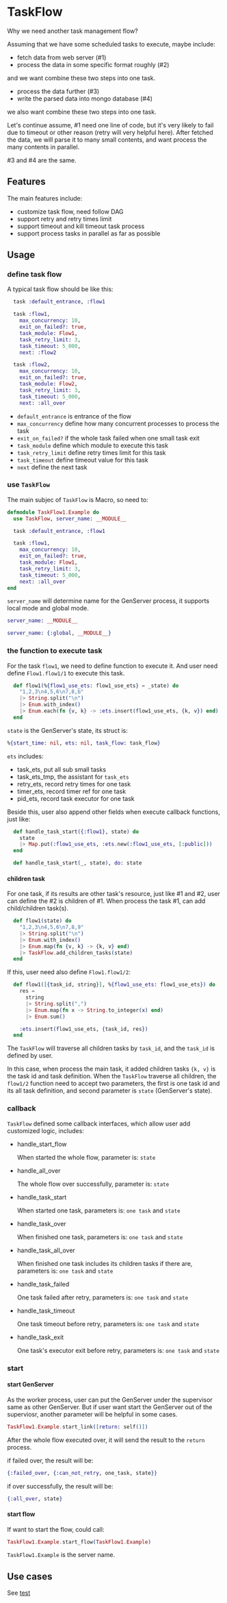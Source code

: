 # TaskFlow

Why we need another task management flow?

Assuming that we have some scheduled tasks to execute, maybe include:

- fetch data from web server (#1)
- process the data in some specific format roughly (#2)

and we want combine these two steps into one task.

- process the data further (#3)
- write the parsed data into mongo database (#4)

we also want combine these two steps into one task.

Let's continue assume, #1 need one line of code, but it's very likely to fail due to timeout or other reason (retry will very helpful here). After fetched the data, we will parse it to many small contents, and want process the many contents in parallel.

#3 and #4 are the same.

## Features

The main features include:

- customize task flow, need follow DAG
- support retry and retry times limit
- support timeout and kill timeout task process
- support process tasks in parallel as far as possible

## Usage

### define task flow

A typical task flow should be like this:

```elixir
  task :default_entrance, :flow1

  task :flow1,
    max_concurrency: 10,
    exit_on_failed?: true,
    task_module: Flow1,
    task_retry_limit: 3,
    task_timeout: 5_000,
    next: :flow2

  task :flow2,
    max_concurrency: 10,
    exit_on_failed?: true,
    task_module: Flow2,
    task_retry_limit: 3,
    task_timeout: 5_000,
    next: :all_over
```

- `default_entrance` is entrance of the flow
- `max_concurrency` define how many concurrent processes to process the task
- `exit_on_failed?` if the whole task failed when one small task exit
- `task_module` define which module to execute this task
- `task_retry_limit` define retry times limit for this task
- `task_timeout` define timeout value for this task
- `next` define the next task

### use `TaskFlow`

The main subjec of `TaskFlow` is Macro, so need to:

```elixir
defmodule TaskFlow1.Example do
  use TaskFlow, server_name: __MODULE__

  task :default_entrance, :flow1

  task :flow1,
    max_concurrency: 10,
    exit_on_failed?: true,
    task_module: Flow1,
    task_retry_limit: 3,
    task_timeout: 5_000,
    next: :all_over
end
```

`server_name` will determine name for the GenServer process, it supports local mode and global mode.

```elixir
server_name: __MODULE__
```

```elixir
server_name: {:global, __MODULE__}
```

### the function to execute task

For the task `flow1`, we need to define function to execute it. And user need define `Flow1.flow1/1` to execute this task.

```elixir
  def flow1(%{flow1_use_ets: flow1_use_ets} = _state) do
    "1,2,3\n4,5,6\n7,8,b"
    |> String.split("\n")
    |> Enum.with_index()
    |> Enum.each(fn {v, k} -> :ets.insert(flow1_use_ets, {k, v}) end)
  end
```

`state` is the GenServer's state, its struct is:

```elixir
%{start_time: nil, ets: nil, task_flow: task_flow}
```

`ets` includes:

- task_ets, put all sub small tasks
- task_ets_tmp, the assistant for `task_ets`
- retry_ets, record retry times for one task
- timer_ets, record timer ref for one task
- pid_ets, record task executor for one task

Beside this, user also append other fields when execute callback functions, just like:

```elixir
  def handle_task_start({:flow1}, state) do
    state
    |> Map.put(:flow1_use_ets, :ets.new(:flow1_use_ets, [:public]))
  end

  def handle_task_start(_, state), do: state
```

#### children task

For one task, if its results are other task's resource, just like #1 and #2, user can define the #2 is children of #1. When process the task #1, can add child/children task(s).

```elixir
  def flow1(state) do
    "1,2,3\n4,5,6\n7,8,9"
    |> String.split("\n")
    |> Enum.with_index()
    |> Enum.map(fn {v, k} -> {k, v} end)
    |> TaskFlow.add_children_tasks(state)
  end
```

If this, user need also define `Flow1.flow1/2`:

```elixir
  def flow1([{task_id, string}], %{flow1_use_ets: flow1_use_ets}) do
    res =
      string
      |> String.split(",")
      |> Enum.map(fn x -> String.to_integer(x) end)
      |> Enum.sum()

    :ets.insert(flow1_use_ets, {task_id, res})
  end
```

The `TaskFlow` will traverse all children tasks by `task_id`, and the `task_id` is defined by user.

In this case, when process the main task, it added children tasks `{k, v}` is the task id and task definition. When the `TaskFlow` traverse all children, the `flow1/2` function need to accept two parameters, the first is one task id and its all task definition, and second parameter is `state` (GenServer's state).

### callback

`TaskFlow` defined some callback interfaces, which allow user add customized logic, includes:

- handle_start_flow

  When started the whole flow, parameter is: `state`

- handle_all_over

  The whole flow over successfully, parameter is: `state`

- handle_task_start

  When started one task, parameters is: `one task` and `state`

- handle_task_over

  When finished one task, parameters is: `one task` and `state`

- handle_task_all_over

  When finished one task includes its children tasks if there are, parameters is: `one task` and `state`

- handle_task_failed

  One task failed after retry, parameters is: `one task` and `state`

- handle_task_timeout

  One task timeout before retry, parameters is: `one task` and `state`

- handle_task_exit

  One task's executor exit before retry, parameters is: `one task` and `state`

### start

#### start GenServer

As the worker process, user can put the GenServer under the supervisor same as other GenServer. But if user want start the GenServer out of the superviosr, another parameter will be helpful in some cases.

```elixir
TaskFlow1.Example.start_link([return: self()])
```

After the whole flow executed over, it will send the result to the `return` process.

if failed over, the result will be:

```elixir
{:failed_over, {:can_not_retry, one_task, state}}
```

if over successfully, the result will be:

```elixir
{:all_over, state}
```

#### start flow

If want to start the flow, could call:

```elixir
TaskFlow1.Example.start_flow(TaskFlow1.Example)
```

`TaskFlow1.Example` is the server name.

## Use cases

See [test](./test)
